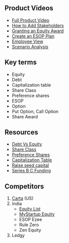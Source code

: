 ## Product Videos
* [Full Product Video](https://vimeo.com/561340916)
* [How to Add Stakeholders](https://vimeo.com/566564636)
* [Granting an Equity Award](https://vimeo.com/566560891)
* [Create an ESOP Plan](https://vimeo.com/566560780)
* [Employee View](https://vimeo.com/566566531)
* [Scenario Analysis](https://vimeo.com/566566000)

## Key terms
- Equity
- Debt
- Capitalization table
- Share Class
- Preference shares
- ESOP
- Option
- Put Option, Call Option
- Share Award

## Resources
* [Debt Vs Equity](https://keydifferences.com/difference-between-debt-and-equity.html)
* [Share Class](https://www.investopedia.com/terms/s/share_class.asp)
* [Preference Shares](https://www.investopedia.com/terms/p/preference-shares.asp)
* [Capitalization Table](https://www.investopedia.com/terms/c/capitalization-table.asp)
* [Raise seed capital](https://www.investopedia.com/articles/personal-finance/111115/how-raise-seed-capital-and-grow-your-startup.asp)
* [Series B C Funding](https://www.investopedia.com/articles/personal-finance/102015/series-b-c-funding-what-it-all-means-and-how-it-works.asp)

## Competitors
1. [Carta](https://carta.com) (US)
2. India
    * [Equity List](https://www.youtube.com/watch?v=ZpLSshvudcI&feature=youtu.be)
    * [MyStartup Equity](https://www.youtube.com/watch?v=h1R4nwI83Tk&feature=youtu.be)
    * ESOP Ezee
    * Rule Zero
    * Zen Equity
3. Ledgy

